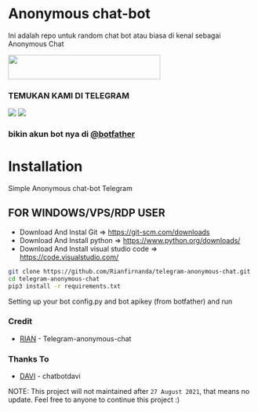 # Anonymous chat-bot

Ini adalah repo untuk random chat bot atau biasa di kenal sebagai Anonymous Chat

<b>
<a href="https://heroku.com/deploy?template=https://github.com/Rianfirnanda/telegram-anonymous-chat"><img src="https://img.shields.io/badge/Deploy ke HEROKU-blue?style=badge&logo=heroku"width="310" height="50"/></a>
</b>

### TEMUKAN KAMI DI TELEGRAM

<a href="https://t.me/rfirsy"><img src="https://img.shields.io/badge/Rian Firnanda-blue?style=for-the-badge&logo=Telegram" /></a>
<a href="https://t.me/Robogroup"><img src="https://img.shields.io/badge/SUPPORT GROUP-black?style=for-the-badge&logo=Telegram" /></a>

### bikin akun bot nya di [@botfather](https://t.me/botfather)



# Installation

Simple Anonymous chat-bot Telegram


## FOR WINDOWS/VPS/RDP USER

* Download And Instal Git => https://git-scm.com/downloads
* Download And Install python => https://www.python.org/downloads/
* Download And Install visual studio code => https://code.visualstudio.com/

```bash
git clone https://github.com/Rianfirnanda/telegram-anonymous-chat.git
cd telegram-anonymous-chat
pip3 install -r requirements.txt
```
Setting up your bot config.py and bot apikey (from botfather) and run




### Credit
* [RIAN](https://github.com/Rianfirnanda/telegram-anonymous-chat) - Telegram-anonymous-chat
### Thanks To
* [DAVI](https://github.com/davi78/chatbotdavi) - chatbotdavi


NOTE: This project will not maintained after `27 August 2021`, that means no update. Feel free to anyone to continue this project :)
